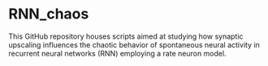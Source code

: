 # RNN_chaos
This GitHub repository houses scripts aimed at studying how synaptic upscaling influences the chaotic behavior of spontaneous neural activity in recurrent neural networks (RNN) employing a rate neuron model.
